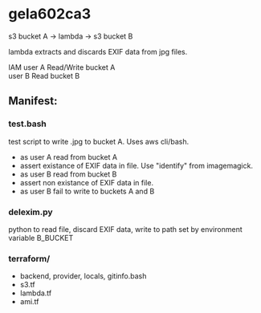 # gela602ca3

s3 bucket A -> lambda -> s3 bucket B

lambda extracts and discards EXIF data from jpg files.

IAM user A Read/Write bucket A<br>
    user B Read bucket B

## Manifest:
### test.bash
test script to write .jpg to bucket A.  Uses aws cli/bash.

* as user A read from bucket A<br>
* assert existance of EXIF data in file.  Use "identify" from imagemagick.<br>
* as user B read from bucket B<br>
* assert non existance of EXIF data in file.<br>
* as user B fail to write to buckets A and B 

### delexim.py <file>
python to read file, discard EXIF data, write to path set by environment variable B_BUCKET

### terraform/
* backend, provider, locals, gitinfo.bash
* s3.tf
* lambda.tf
* ami.tf

    
